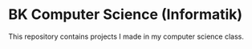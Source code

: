 # BK Computer Science (Informatik)

This repository contains projects I made in my computer science class.
